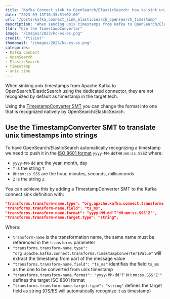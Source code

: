 ```yaml
---
title: 'Kafka Connect sink to OpenSearch/ElasticSearch: how to sink unix timestamps'
date: "2023-09-13T10:35:51+02:00"
url: "/posts/kafka_connect_sink_elasticsearch_opensearch_timestamp"
description: "When sending unix timestamps from Kafka to OpenSearch/ElasticSearch, they are not recognized by default as timestamp, this shows how"
tldr: "Use the TimestampConverter"
image: "/images/2023/kc-es-os.png"
credit: "ftisiot"
thumbnail: "/images/2023/kc-es-os.png"
categories:
- Kafka Connect
- OpenSearch
- ElasticSearch
- timestamp
- unix time
---
```


When sinking unix timestamps from Apache Kafka to OpenSearch/ElasticSearch using the dedicated connector, they are not recognized by default as timestamp in the target tech. 

<!--more-->

Using the [TimestampConverter SMT](https://rmoff.net/2020/12/17/twelve-days-of-smt-day-8-timestampconverter/) you can change the format into one that is recognized natively by OpenSearch/ElasticSearch.



## Use the TimestampConverter SMT to translate unix timestamps into strings

To have OpenSearch/ElasticSearch automatically recognizing a timestamp we need to push it in the [ISO 8601 format](https://en.wikipedia.org/wiki/ISO_8601#Combined_date_and_time_representations) `yyyy-MM-ddTHH:mm:ss.SSSZ` where:

* `yyyy-MM-dd` are the year, month, day
* `T` is the string `T`
* `HH:mm:ss.SSS` are the hour, minutes, seconds, milliseconds
* `Z` is the string `Z`

You can achieve this by adding a TimestampConverter SMT to the Kafka connect sink definition with:

```json
"transforms.transform-name.type": "org.apache.kafka.connect.transforms.TimestampConverter$Value"
"transforms.transform-name.field": "ts_ms",
"transforms.transform-name.format": "yyyy-MM-dd'T'HH:mm:ss.SSS'Z'",
"transforms.transform-name.target.type": "string",    
```

Where:

* `transform-name` is the transformation name, the same name must be referenced in the `transforms` parameter
* `"transforms.transform-name.type": "org.apache.kafka.connect.transforms.TimestampConverter$Value"` will extract the timestamp from part of the message value
* `"transforms.transform-name.field": "ts_ms"` identifies the field `ts_ms` as the one to be converted from unix timestamp
* `"transforms.transform-name.format": "yyyy-MM-dd'T'HH:mm:ss.SSS'Z'"` defines the target ISO 8601 format
* `"transforms.transform-name.target.type": "string"` defines the target field as string (OS/ES will automatically recognize it as timestamp)

